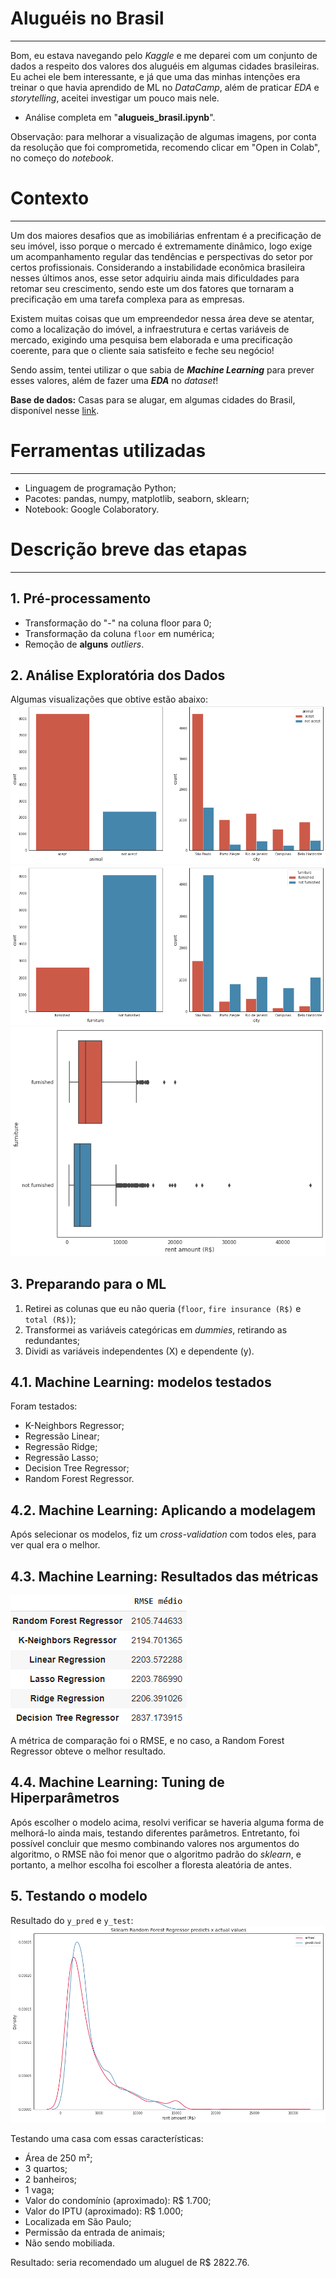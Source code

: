# Aluguéis no Brasil
---
Bom, eu estava navegando pelo *Kaggle* e me deparei com um conjunto de dados a respeito dos valores dos aluguéis em algumas cidades brasileiras. Eu achei ele bem interessante, e já que uma das minhas intenções era treinar o que havia aprendido de ML no *DataCamp*, além de praticar *EDA* e *storytelling*, aceitei investigar um pouco mais nele.

- Análise completa em "**alugueis_brasil.ipynb**".

Observação: para melhorar a visualização de algumas imagens, por conta da resolução que foi comprometida, recomendo clicar em "Open in Colab", no começo do *notebook*.
# Contexto
---
Um dos maiores desafios que as imobiliárias enfrentam é a precificação de seu imóvel, isso porque o mercado é extremamente dinâmico, logo exige um acompanhamento regular das tendências e perspectivas do setor por certos profissionais. Considerando a instabilidade econômica brasileira nesses últimos anos, esse setor adquiriu ainda mais dificuldades para retomar seu crescimento, sendo este um dos fatores que tornaram a precificação em uma tarefa complexa para as empresas.

Existem muitas coisas que um empreendedor nessa área deve se atentar, como a localização do imóvel, a infraestrutura e certas variáveis de mercado, exigindo uma pesquisa bem elaborada e uma precificação coerente, para que o cliente saia satisfeito e feche seu negócio!

Sendo assim, tentei utilizar o que sabia de ***Machine Learning*** para prever esses valores, além de fazer uma ***EDA*** no *dataset*!

**Base de dados:** Casas para se alugar, em algumas cidades do Brasil, disponível nesse [link](https://www.kaggle.com/rubenssjr/brasilian-houses-to-rent).

# Ferramentas utilizadas
---
- Linguagem de programação Python;
- Pacotes: pandas, numpy, matplotlib, seaborn, sklearn;
- Notebook: Google Colaboratory.

# Descrição breve das etapas
---
## 1. Pré-processamento
- Transformação do "-" na coluna floor para 0;
- Transformação da coluna `floor` em numérica;
- Remoção de **alguns** *outliers*.

## 2. Análise Exploratória dos Dados
Algumas visualizações que obtive estão abaixo:
![](https://github.com/Emersonmiady/houses-rent-br/blob/main/img/accept_animal_city.png?raw=true)
![](https://github.com/Emersonmiady/houses-rent-br/blob/main/img/furniture_city.png?raw=true)
![](https://github.com/Emersonmiady/houses-rent-br/blob/main/img/furniture_rent_amount.png?raw=true)

## 3. Preparando para o ML
1. Retirei as colunas que eu não queria (`floor`, `fire insurance (R$)` e `total (R$)`);
2. Transformei as variáveis categóricas em *dummies*, retirando as redundantes;
3. Dividi as variáveis independentes (X) e dependente (y).

## 4.1. Machine Learning: modelos testados
Foram testados:
- K-Neighbors Regressor;
- Regressão Linear;
- Regressão Ridge;
- Regressão Lasso;
- Decision Tree Regressor;
- Random Forest Regressor.

## 4.2. Machine Learning: Aplicando a modelagem
Após selecionar os modelos, fiz um *cross-validation* com todos eles, para ver qual era o melhor.

## 4.3. Machine Learning: Resultados das métricas
<img src="https://github.com/Emersonmiady/houses-rent-br/blob/main/img/ml_results.png?raw=true">

A métrica de comparação foi o RMSE, e no caso, a Random Forest Regressor obteve o melhor resultado.

## 4.4. Machine Learning: Tuning de Hiperparâmetros
Após escolher o modelo acima, resolvi verificar se haveria alguma forma de melhorá-lo ainda mais, testando diferentes parâmetros. Entretanto, foi possível concluir que mesmo combinando valores nos argumentos do algoritmo, o RMSE não foi menor que o algoritmo padrão do *sklearn*, e portanto, a melhor escolha foi escolher a floresta aleatória de antes.

## 5. Testando o modelo
Resultado do `y_pred` e `y_test`:
![](https://github.com/Emersonmiady/houses-rent-br/blob/main/img/prediction_rf_sklearn.png?raw=true)

Testando uma casa com essas características:
- Área de 250 m²;
- 3 quartos;
- 2 banheiros;
- 1 vaga;
- Valor do condomínio (aproximado): R\$ 1.700;
- Valor do IPTU (aproximado): R\$ 1.000;
- Localizada em São Paulo;
- Permissão da entrada de animais;
- Não sendo mobiliada.

Resultado: seria recomendado um aluguel de R$ 2822.76.
